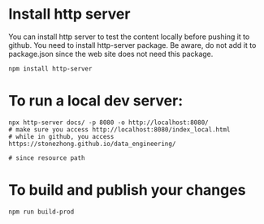 # Install http server
You can install http server to test the content locally before pushing it to github. You need to install http-server package. Be aware, do not add it to package.json since the web site does not need this package.
```
npm install http-server
```

# To run a local dev server:
```
npx http-server docs/ -p 8080 -o http://localhost:8080/
# make sure you access http://localhost:8080/index_local.html
# while in github, you access https://stonezhong.github.io/data_engineering/

# since resource path
```

# To build and publish your changes
```
npm run build-prod
```